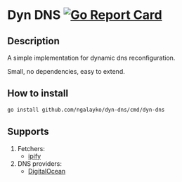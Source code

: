 # Dyn DNS [![Go Report Card](https://goreportcard.com/badge/github.com/ngalayko/dyn-dns)](https://goreportcard.com/report/github.com/ngalayko/dyn-dns)

## Description

A simple implementation for dynamic dns reconfiguration.

Small, no dependencies, easy to extend.

## How to install

```sh
go install github.com/ngalayko/dyn-dns/cmd/dyn-dns
```

## Supports

1. Fetchers:
    * [ipify](https://www.ipify.org/)
1. DNS providers:
    * [DigitalOcean](https://www.digitalocean.com/)
